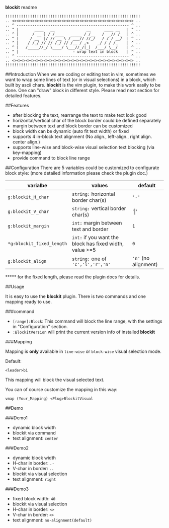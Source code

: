 **blockit** readme

	!!!!!!!!!!!!!!!!!!!!!!!!!!!!!!!!!!!!!!!!!!!!!!!!!!!!!!!!!!!!
	.. <><><><><><><><><><><><><><><><><><><><><><><><><><><> ..
	.. ^ -------------------------------------------------- ^ ..
	.. ^ |       ____   __              __      ____ __   | ^ ..
	.. ^ |      / __ ) / /____   _____ / /__   /  _// /_  | ^ ..
	.. ^ |     / __  |/ // __ \ / ___// //_/   / / / __/  | ^ ..
	.. ^ |    / /_/ // // /_/ // /__ / ,<    _/ / / /_    | ^ ..
	.. ^ |   /_____//_/ \____/ \___//_/|_|  /___/ \__/    | ^ ..
	.. ^ |                        - wrap text in block    | ^ ..
	.. ^ -------------------------------------------------- ^ ..
	.. <><><><><><><><><><><><><><><><><><><><><><><><><><><> ..
	!!!!!!!!!!!!!!!!!!!!!!!!!!!!!!!!!!!!!!!!!!!!!!!!!!!!!!!!!!!!


##Introduction
When we are coding or editing text in vim, sometimes we want to wrap some lines of text (or in visual selections) in a block, which built by ascii chars. **blockit** is the vim plugin, to make this work easily to be done. One can "draw" block in different style. Please read next section for detailed features.

##Features

- after blocking the text, rearrange the text to make text look good
- horizontal/vertical char of the block border could be defined separately
- margin between text and block border can be customized
- block width can be dynamic (auto fit text width) or fixed
- supports 4 in-block text alignment (No align., left-align., right align. center align.)
- supports line-wise and block-wise visual selection text blocking (via key-mapping)
- provide command to block line range


##Configuration
There are 5 variables could be customized to configurate block style: (more detailed information please check the plugin doc.)

varialbe                 |values                                                 |default
---                      |---                                                    |---
`g:blockit_H_char`       |`string:` horizontal border char(s)                    |`'-'`
`g:blockit_V_char`       |`string:` vertical border char(s)                      |'&#124;'
`g:blockit_margin`       |`int:` margin between text and border                  |`1`
`*g:blockit_fixed_length`|`int:` if you want the block has fixed width, value >=5|`0`
`g:blockit_align`        |`string:` one of `'c','l','r','n'`                     |`'n'` (no alignment)

***** for the fixed length, please read the plugin docs for details.


##Usage

It is easy to use the **blockit** plugin. There is two commands and one mapping ready to use.

###command

- `[range]:Block`: This command will block the line range, with the settings in "Configuration" section.  
- `:BlockitVersion`  will print the current version info of installed **blockit**

###Mapping

Mapping is **only** available in `line-wise` or `block-wise` visual selection mode.

Default:

	<leader>bi

This mapping will block the visual selected text.

You can of course customize the mapping in this way:

	vmap (Your_Mapping) <Plug>BlockitVisual

##Demo

###Demo1 
- dynamic block width
- blockit via command
- text alignment: `center`


###Demo2
- dynamic block width
- H-char in border: `.-`
- V-char in border: `..`
- blockit via visual selection
- text alignment: `right`

###Demo3
- fixed block width: `40`
- blockit via visual selection
- H-char in border: `<>`
- V-char in border: `<>`
- text alignment: `no-alignment(default)`
